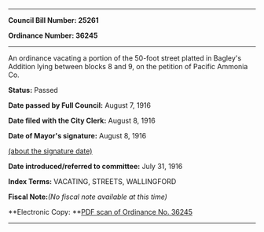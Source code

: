 

********

**Council Bill Number: 25261**
   
**Ordinance Number: 36245**
********

 An ordinance vacating a portion of the 50-foot street platted in Bagley's Addition lying between blocks 8 and 9, on the petition of Pacific Ammonia Co.

**Status:** Passed
   
**Date passed by Full Council:** August 7, 1916
   
**Date filed with the City Clerk:** August 8, 1916
   
**Date of Mayor's signature:** August 8, 1916
   
[(about the signature date)](/~public/approvaldate.htm)
   
   
   
**Date introduced/referred to committee:** July 31, 1916
   
   
**Index Terms:** VACATING, STREETS, WALLINGFORD

**Fiscal Note:**_(No fiscal note available at this time)_

**Electronic Copy: **[PDF scan of Ordinance No. 36245](/~archives/Ordinances/Ord_36245.pdf)

********

